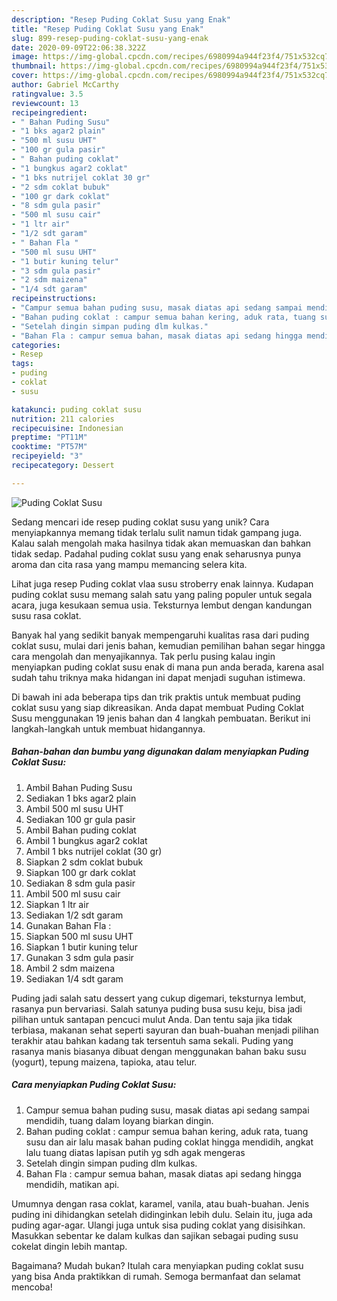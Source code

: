 ```yaml
---
description: "Resep Puding Coklat Susu yang Enak"
title: "Resep Puding Coklat Susu yang Enak"
slug: 899-resep-puding-coklat-susu-yang-enak
date: 2020-09-09T22:06:38.322Z
image: https://img-global.cpcdn.com/recipes/6980994a944f23f4/751x532cq70/puding-coklat-susu-foto-resep-utama.jpg
thumbnail: https://img-global.cpcdn.com/recipes/6980994a944f23f4/751x532cq70/puding-coklat-susu-foto-resep-utama.jpg
cover: https://img-global.cpcdn.com/recipes/6980994a944f23f4/751x532cq70/puding-coklat-susu-foto-resep-utama.jpg
author: Gabriel McCarthy
ratingvalue: 3.5
reviewcount: 13
recipeingredient:
- " Bahan Puding Susu"
- "1 bks agar2 plain"
- "500 ml susu UHT"
- "100 gr gula pasir"
- " Bahan puding coklat"
- "1 bungkus agar2 coklat"
- "1 bks nutrijel coklat 30 gr"
- "2 sdm coklat bubuk"
- "100 gr dark coklat"
- "8 sdm gula pasir"
- "500 ml susu cair"
- "1 ltr air"
- "1/2 sdt garam"
- " Bahan Fla "
- "500 ml susu UHT"
- "1 butir kuning telur"
- "3 sdm gula pasir"
- "2 sdm maizena"
- "1/4 sdt garam"
recipeinstructions:
- "Campur semua bahan puding susu, masak diatas api sedang sampai mendidih, tuang dalam loyang biarkan dingin."
- "Bahan puding coklat : campur semua bahan kering, aduk rata, tuang susu dan air lalu masak bahan puding coklat hingga mendidih, angkat lalu tuang diatas lapisan putih yg sdh agak mengeras"
- "Setelah dingin simpan puding dlm kulkas."
- "Bahan Fla : campur semua bahan, masak diatas api sedang hingga mendidih, matikan api."
categories:
- Resep
tags:
- puding
- coklat
- susu

katakunci: puding coklat susu 
nutrition: 211 calories
recipecuisine: Indonesian
preptime: "PT11M"
cooktime: "PT57M"
recipeyield: "3"
recipecategory: Dessert

---
```



![Puding Coklat Susu](https://img-global.cpcdn.com/recipes/6980994a944f23f4/751x532cq70/puding-coklat-susu-foto-resep-utama.jpg)

Sedang mencari ide resep puding coklat susu yang unik? Cara menyiapkannya memang tidak terlalu sulit namun tidak gampang juga. Kalau salah mengolah maka hasilnya tidak akan memuaskan dan bahkan tidak sedap. Padahal puding coklat susu yang enak seharusnya punya aroma dan cita rasa yang mampu memancing selera kita.

Lihat juga resep Puding coklat vlaa susu stroberry enak lainnya. Kudapan puding coklat susu memang salah satu yang paling populer untuk segala acara, juga kesukaan semua usia. Teksturnya lembut dengan kandungan susu rasa coklat.

Banyak hal yang sedikit banyak mempengaruhi kualitas rasa dari puding coklat susu, mulai dari jenis bahan, kemudian pemilihan bahan segar hingga cara mengolah dan menyajikannya. Tak perlu pusing kalau ingin menyiapkan puding coklat susu enak di mana pun anda berada, karena asal sudah tahu triknya maka hidangan ini dapat menjadi suguhan istimewa.


Di bawah ini ada beberapa tips dan trik praktis untuk membuat puding coklat susu yang siap dikreasikan. Anda dapat membuat Puding Coklat Susu menggunakan 19 jenis bahan dan 4 langkah pembuatan. Berikut ini langkah-langkah untuk membuat hidangannya.

<!--inarticleads1-->

##### Bahan-bahan dan bumbu yang digunakan dalam menyiapkan Puding Coklat Susu:

1. Ambil  Bahan Puding Susu
1. Sediakan 1 bks agar2 plain
1. Ambil 500 ml susu UHT
1. Sediakan 100 gr gula pasir
1. Ambil  Bahan puding coklat
1. Ambil 1 bungkus agar2 coklat
1. Ambil 1 bks nutrijel coklat (30 gr)
1. Siapkan 2 sdm coklat bubuk
1. Siapkan 100 gr dark coklat
1. Sediakan 8 sdm gula pasir
1. Ambil 500 ml susu cair
1. Siapkan 1 ltr air
1. Sediakan 1/2 sdt garam
1. Gunakan  Bahan Fla :
1. Siapkan 500 ml susu UHT
1. Siapkan 1 butir kuning telur
1. Gunakan 3 sdm gula pasir
1. Ambil 2 sdm maizena
1. Sediakan 1/4 sdt garam


Puding jadi salah satu dessert yang cukup digemari, teksturnya lembut, rasanya pun bervariasi. Salah satunya puding busa susu keju, bisa jadi pilihan untuk santapan pencuci mulut Anda. Dan tentu saja jika tidak terbiasa, makanan sehat seperti sayuran dan buah-buahan menjadi pilihan terakhir atau bahkan kadang tak tersentuh sama sekali. Puding yang rasanya manis biasanya dibuat dengan menggunakan bahan baku susu (yogurt), tepung maizena, tapioka, atau telur. 

<!--inarticleads2-->

##### Cara menyiapkan Puding Coklat Susu:

1. Campur semua bahan puding susu, masak diatas api sedang sampai mendidih, tuang dalam loyang biarkan dingin.
1. Bahan puding coklat : campur semua bahan kering, aduk rata, tuang susu dan air lalu masak bahan puding coklat hingga mendidih, angkat lalu tuang diatas lapisan putih yg sdh agak mengeras
1. Setelah dingin simpan puding dlm kulkas.
1. Bahan Fla : campur semua bahan, masak diatas api sedang hingga mendidih, matikan api.


Umumnya dengan rasa coklat, karamel, vanila, atau buah-buahan. Jenis puding ini dihidangkan setelah didinginkan lebih dulu. Selain itu, juga ada puding agar-agar. Ulangi juga untuk sisa puding coklat yang disisihkan. Masukkan sebentar ke dalam kulkas dan sajikan sebagai puding susu cokelat dingin lebih mantap. 

Bagaimana? Mudah bukan? Itulah cara menyiapkan puding coklat susu yang bisa Anda praktikkan di rumah. Semoga bermanfaat dan selamat mencoba!
